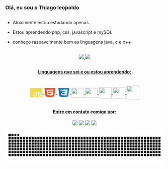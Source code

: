 ### Olá, eu sou o Thiago leopoldo

##

- Atualmente estou estudando apenas

- Estou aprendendo php, css, javascript e mySQL

- conheço razoavelmente bem as linguagens java, c e c++

##

<div align="center">
  <a href="https://github.com/Thiagobw">
  <img height="180em" src="https://github-readme-stats.vercel.app/api?username=Thiagobw&show_icons=true&theme=merko&include_all_commits=true&count_private=true"/>
  <img height="180em" src="https://github-readme-stats.vercel.app/api/top-langs/?username=Thiagobw&layout=compact&langs_count=7&theme=merko"/>
</div>
  
##
  
  <h4 align="center"> Linguagens que sei e ou estou aprendendo: </h4>

<div style="display: inline_block" align="center"><br>
  <img align="center" height="30" width="40" src="https://raw.githubusercontent.com/devicons/devicon/master/icons/javascript/javascript-plain.svg">
  <img align="center" height="30" width="40" src="https://raw.githubusercontent.com/devicons/devicon/master/icons/html5/html5-original.svg">
  <img align="center" height="30" width="40" src="https://raw.githubusercontent.com/devicons/devicon/master/icons/css3/css3-original.svg">
  <img align="center" height="30" width="40" src="https://cdn.jsdelivr.net/gh/devicons/devicon/icons/c/c-original.svg" />
  <img align="center" height="30" width="40" src="https://cdn.jsdelivr.net/gh/devicons/devicon/icons/cplusplus/cplusplus-original.svg" />
  <img align="center" height="35" width="40" src="https://cdn.jsdelivr.net/gh/devicons/devicon/icons/php/php-original.svg" />
  <img align="center" height="35" width="40" src="https://cdn.jsdelivr.net/gh/devicons/devicon/icons/java/java-original-wordmark.svg" />
  <img align="center" height="45" width="40" src="https://cdn.jsdelivr.net/gh/devicons/devicon/icons/mysql/mysql-original-wordmark.svg" />

</div>
  
##
 
 <h4 align="center"> Entre em contato comigo por: </h4>
<div align="center">
  <a href = "mailto:thgleopoldo900@gmail.com"><img src="https://img.shields.io/badge/-Gmail-%23333?style=for-the-badge&logo=gmail&logoColor=white" target="_blank"></a>
  <a href="https://www.linkedin.com/in/thiago-leopoldo-a23a19154/" target="_blank"><img src="https://img.shields.io/badge/-LinkedIn-%230077B5?style=for-the-badge&logo=linkedin&logoColor=white" target="_blank"></a>
    <a href="https://www.instagram.com/th_leopoldo.b_bjj/" target="_blank"><img src="https://img.shields.io/badge/-Instagram-%23E4405F?style=for-the-badge&logo=instagram&logoColor=white" target="_blank"></a>
  <a href="https://www.facebook.com/thiago.leopoldo.weber/"> <img src="https://img.shields.io/badge/Facebook-1877F2?style=for-the-badge&logo=facebook&logoColor=white" target="_blank"></a>
 
  ![Snake animation](https://github.com/Thiagobw/Thiagobw/blob/output/github-contribution-grid-snake.svg)
 
</div>
